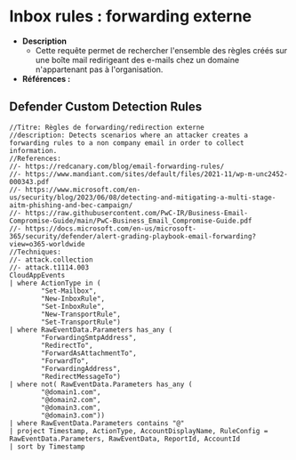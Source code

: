 # Inbox rules : forwarding externe

- **Description**
    - Cette requête permet de rechercher l'ensemble des règles créés sur une boîte mail redirigeant des e-mails chez un domaine n'appartenant pas à l'organisation.
- **Références :** 

## Defender Custom Detection Rules
```KQL
//Titre: Règles de forwarding/redirection externe
//description: Detects scenarios where an attacker creates a forwarding rules to a non company email in order to collect information.
//References:
//- https://redcanary.com/blog/email-forwarding-rules/
//- https://www.mandiant.com/sites/default/files/2021-11/wp-m-unc2452-000343.pdf
//- https://www.microsoft.com/en-us/security/blog/2023/06/08/detecting-and-mitigating-a-multi-stage-aitm-phishing-and-bec-campaign/
//- https://raw.githubusercontent.com/PwC-IR/Business-Email-Compromise-Guide/main/PwC-Business_Email_Compromise-Guide.pdf
//- https://docs.microsoft.com/en-us/microsoft-365/security/defender/alert-grading-playbook-email-forwarding?view=o365-worldwide
//Techniques:
//- attack.collection
//- attack.t1114.003
CloudAppEvents
| where ActionType in (
        "Set-Mailbox", 
        "New-InboxRule", 
        "Set-InboxRule", 
        "New-TransportRule", 
        "Set-TransportRule") 
| where RawEventData.Parameters has_any (
        "ForwardingSmtpAddress", 
        "RedirectTo", 
        "ForwardAsAttachmentTo", 
        "ForwardTo",
        "ForwardingAddress",
        "RedirectMessageTo")
| where not( RawEventData.Parameters has_any (
        "@domain1.com", 
        "@domain2.com",
        "@domain3.com",
        "@domain3.com"))
| where RawEventData.Parameters contains "@"
| project Timestamp, ActionType, AccountDisplayName, RuleConfig = RawEventData.Parameters, RawEventData, ReportId, AccountId
| sort by Timestamp
```
